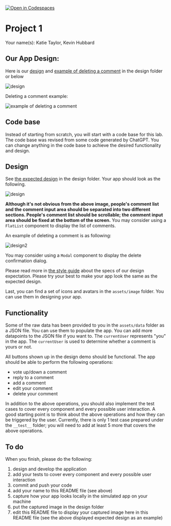 [![Open in Codespaces](https://classroom.github.com/assets/launch-codespace-7f7980b617ed060a017424585567c406b6ee15c891e84e1186181d67ecf80aa0.svg)](https://classroom.github.com/open-in-codespaces?assignment_repo_id=10818563)
# Project 1

Your name(s): Katie Taylor, Kevin Hubbard

## Our App Design:
Here is our [design](./design/our-mobile-design.jpg) and [example of deleting a comment](./design/our-mobile-modal.jpg) in the design folder or below

![design](./design/our-mobile-design.jpg)

Deleting a comment example:

![example of deleting a comment](./design/our-mobile-modal.jpg)

## Code base

Instead of starting from scratch, you will start with a code base for this lab. The code base was revised from some code generated by ChatGPT. You can change anything in the code base to achieve the desired functionality and design. 

## Design

See [the expected design](./design/mobile-design.jpg) in the design folder. Your app should look as the following.

![design](./design/mobile-design.jpg)

**Although it's not obvious from the above image, people's comment list and the comment input area should be separated into two different sections. People's comment list should be scrollable; the comment input area should be fixed at the bottom of the screen.** You may consider using a `FlatList` component to display the list of comments.

An example of deleting a comment is as following:

![design2](./design/mobile-modal.jpg)

You may consider using a `Modal` component to display the delete confirmation dialog.

Please read more in [the style guide](./style-guide.md) about the specs of our design expectation. Please try your best to make your app look the same as the expected design. 

Last, you can find a set of icons and avatars in the `assets/image` folder. You can use them in designing your app.

## Functionality

Some of the raw data has been provided to you in the `assets/data` folder as a JSON file. You can use them to populate the app. You can add more datapoints to the JSON file if you want to. The `currentUser` represents "you" in the app. The `currentUser` is used to determine whether a comment is yours or not.

All buttons shown up in the design demo should be functional. The app should be able to perform the following operations:

* vote up/down a comment
* reply to a comment
* add a comment
* edit your comment
* delete your comment

In addition to the above operations, you should also implement the test cases to cover every component and every possible user interaction. A good starting point is to think about the above operations and how they can be triggered by the user. Currently, there is only 1 test case prepared under the `__test__` folder; you will need to add at least 5 more that covers the above operations.

## To do

When you finish, please do the following:

1. design and develop the application
1. add your tests to cover every component and every possible user interaction
1. commit and push your code
2. add your name to this README file (see above)
3. capture how your app looks locally in the simulated app on your machine
4. put the captured image in the design folder
5. edit this README file to display your captured image here in this README file (see the above displayed expected design as an example)